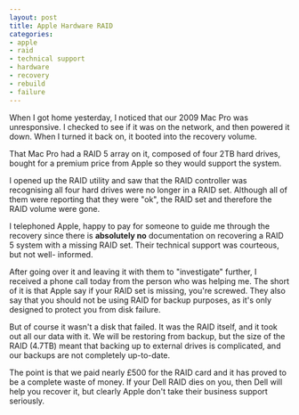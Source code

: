 ```yaml
---
layout: post
title: Apple Hardware RAID
categories:
- apple
- raid
- technical support
- hardware
- recovery
- rebuild
- failure
---
```

When I got home yesterday, I noticed that our 2009 Mac Pro was unresponsive. I
checked to see if it was on the network, and then powered it down. When I
turned it back on, it booted into the recovery volume.

That Mac Pro had a RAID 5 array on it, composed of four 2TB hard drives,
bought for a premium price from Apple so they would support the system.

I opened up the RAID utility and saw that the RAID controller was recognising
all four hard drives were no longer in a RAID set. Although all of them were
reporting that they were "ok", the RAID set and therefore the RAID volume were
gone.

I telephoned Apple, happy to pay for someone to guide me through the recovery
since there is **absolutely no** documentation on recovering a RAID 5 system
with a missing RAID set. Their technical support was courteous, but not well-
informed.

After going over it and leaving it with them to "investigate" further, I
received a phone call today from the person who was helping me. The short of
it is that Apple say if your RAID set is missing, you're screwed. They also
say that you should not be using RAID for backup purposes, as it's only
designed to protect you from disk failure.

But of course it wasn't a disk that failed. It was the RAID itself, and it
took out all our data with it. We will be restoring from backup, but the size
of the RAID (4.7TB) meant that backing up to external drives is complicated,
and our backups are not completely up-to-date.

The point is that we paid nearly £500 for the RAID card and it has proved to
be a complete waste of money. If your Dell RAID dies on you, then Dell will
help you recover it, but clearly Apple don't take their business support
seriously.

